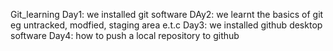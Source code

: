 Git_learning
Day1: we installed git software
DAy2: we learnt the basics of git eg untracked, modfied, staging area e.t.c
Day3: we installed github desktop software
Day4: how to push a local repository to github
